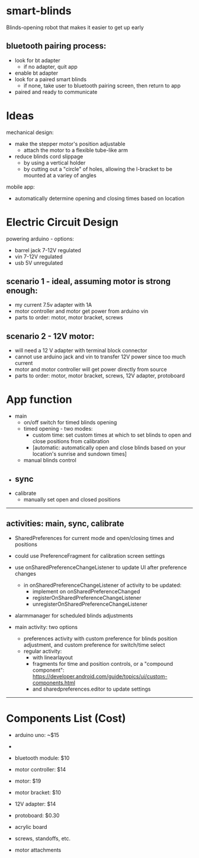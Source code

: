 # smart-blinds
Blinds-opening robot that makes it easier to get up early



## bluetooth pairing process:
- look for bt adapter
  - if no adapter, quit app
- enable bt adapter
- look for a paired smart blinds
  - if none, take user to bluetooth pairing screen, then return to app
- paired and ready to communicate

# Ideas
mechanical design:
- make the stepper motor's position adjustable
  - attach the motor to a flexible tube-like arm
- reduce blinds cord slippage
  - by using a vertical holder
  - by cutting out a "circle" of holes, allowing the l-bracket to be mounted at a variey of angles

mobile app:
- automatically determine opening and closing times based on location

# Electric Circuit Design
powering arduino - options:
- barrel jack 7-12V regulated
- vin 7-12V regulated
- usb 5V unregulated

## scenario 1 - ideal, assuming motor is strong enough:
- my current 7.5v adapter with 1A
- motor controller and motor get power from arduino vin
- parts to order: motor, motor bracket, screws

## scenario 2 - 12V motor:
- will need a 12 V adapter with terminal block connector
- cannot use arduino jack and vin to transfer 12V power since too much current
- motor and motor controller will get power directly from source
- parts to order: motor, motor bracket, screws, 12V adapter, protoboard

# App function
- main
  - on/off switch for timed blinds opening
  - timed opening - two modes: 
    - custom time: set custom times at which to set blinds to open and close positions from calibration
    - [automatic: automatically open and close blinds based on your location's sunrise and sundown times]
  - manual blinds control
- sync
  - 
- calibrate
  - manually set open and closed positions
  
--------------------------------------------------------------------------------------------------------------------

## activities: main, sync, calibrate
- SharedPreferences for current mode and open/closing times and positions
- could use PreferenceFragment for calibration screen settings
- use onSharedPreferenceChangeListener to update UI after preference changes
  - in onSharedPreferenceChangeListener of activity to be updated:
    - implement on onSharedPreferenceChanged
    - registerOnSharedPreferenceChangeListener
    - unregisterOnSharedPreferenceChangeListener
- alarmmanager for scheduled blinds adjustments

- main activity: two options
  - preferences activity with custom preference for blinds position adjustment, and custom preference for switch/time select
  - regular activity:
    - with linearlayout
    - fragments for time and position controls, or a "compound component": https://developer.android.com/guide/topics/ui/custom-components.html
    - and sharedpreferences.editor to update settings
  
--------------------------------------------------------------------------------------------------------------------

# Components List (Cost)
- arduino uno: ~$15
- [sensor shield]: $13
- bluetooth module: $10
- motor controller: $14
- motor: $19
- motor bracket: $10
- 12V adapter: $14
- protoboard: $0.30

- acrylic board
- screws, standoffs, etc.
- motor attachments
